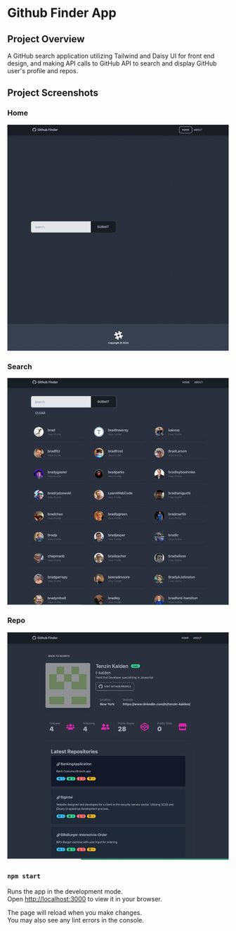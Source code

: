 # Github Finder App

## Project Overview

A GitHub search application utilizing Tailwind and Daisy UI for front end design, and making API calls to GitHub API to search and display GitHub user's profile and repos. 

## Project Screenshots
### Home 
![Alt text](./public/github-finder-app/home-page.png)

### Search 
![Alt text](./public/github-finder-app/search-page.png)

### Repo 
![Alt text](./public/github-finder-app/repo-page.png)

### `npm start`

Runs the app in the development mode.\
Open [http://localhost:3000](http://localhost:3000) to view it in your browser.

The page will reload when you make changes.\
You may also see any lint errors in the console.

